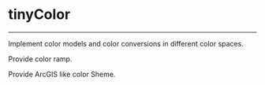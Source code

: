 # tinyColor

---

Implement color models and color conversions in different color spaces.

Provide color ramp.

Provide ArcGIS like color Sheme.

